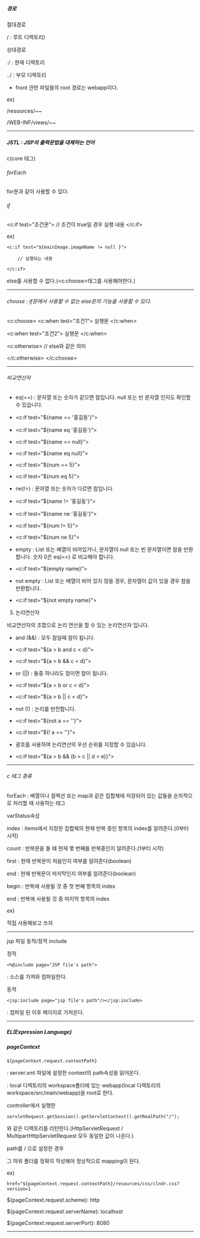 ##### 경로

절대경로

/ : 루트 디렉토리)


상대경로

./ : 현재 디렉토리

../ : 부모 디렉토리


* front 관련 파일들의 root 경로는 webapp이다.

ex)

/resources/~~


/WEB-INF/views/~~

---


##### JSTL : JSP의 출력문법을 대체하는 언어

c(core 태그)

###### forEach

for문과 같이 사용할 수 있다.



###### if

<c:if test="조건문">
	// 조건이 true일 경우 실행 내용
</c:if>

ex)

	<c:if test="${mainImage.imageName != null }">
	
		// 실행되는 내용
		
	</c:if>

else를 사용할 수 없다.(<c:choose>태그를 사용해야한다.)

---

###### choose : if문에서 사용할 수 없는 else문의 기능을 사용할 수 있다.

<c:choose>
   <c:when test="조건1">
	실행문
   </c:when>

   <c:when test="조건2">
	실행문
   </c:when>

   <c:otherwise> // else와 같은 의미
	
   </c:otherwise>
</c:choose>

---



###### 비교연산자

* eq(==) : 문자열 또는 숫자가 같으면 참입니다. null 또는 빈 문자열 인지도 확인할 수 있습니다.

- <c:if test="${name == '홍길동'}">

- <c:if test="${name eq '홍길동'}">

- <c:if test="${name == null}">

- <c:if test="${name eq null}">

- <c:if test="${num == 5}">

- <c:if test="${num eq 5}">



* ne(!=) : 문자열 또는 숫자가 다르면 참입니다.

- <c:if test="${name != '홍길동'}">

- <c:if test="${name ne '홍길동'}">

- <c:if test="${num != 5}">

- <c:if test="${num ne 5}">



* empty : List 또는 배열이 비어있거나, 문자열이 null 또는 빈 문자열이면 참을 반환합니다. 숫자 0은 eq(==) 로 비교해야 합니다.

- <c:if test="${empty name}">



* not empty : List 또는 배열이 비어 있지 않을 경우, 문자열이 값이 있을 경우 참을 반환합니다.

- <c:if test="${not empty name}">



3. 논리연산자



비교연산자의 조합으로 논리 연산을 할 수 있는 논리연산자 입니다.



* and (&&) :  모두 참일때 참이 됩니다.

- <c:if test="${a > b and c < d}">

- <c:if test="${a > b && c < d}">



* or (||) : 둘중 하나라도 참이면 참이 됩니다.

- <c:if test="${a > b or c < d}">

- <c:if test="${a > b || c < d}">



* not (!) : 논리를 반전합니다.

- <c:if test="${not a == ''}">

- <c:if test="${! a == ''}">



* 괄호를 사용하여 논리연산의 우선 순위를 지정할 수 있습니다.

- <c:if test="${a > b && (b > c || d < e)}">


---

###### c 태그 종류

forEach : 배열이나 컬렉션 또는 map과 같은 집합체에 저장되어 있는 값들을 순차적으로 처리할 때 사용하는 태그

varStatus속성

index : items에서 지정한 집합체의 현재 반복 중인 항목의 index를 알려준다.(0부터 시작)

count : 반복문을 돌 떄 현재 몇 번째를 반복중인지 알려준다.(1부터 시작)

first : 현재 반복문이 처음인지 여부를 알려준다(boolean)

end : 현재 반복문이 마지막인지 여부를 알려준다(boolean)

begin : 반복에 사용될 것 중 첫 번째 항목의 index

end : 반복에 사용될 것 중 마지막 항목의 index

ex) 

직접 사용해보고 쓰자

---

jsp 파일 동적/정적 include

정적

	<%@include page="JSP file's path">

: 소스를 가져와 컴파일한다.



동적

	<jsp:include page="jsp file's path"/></jsp:include>

: 컴파일 된 이후 페이지로 가져온다.

---

##### EL(Expression Language)

##### pageContext 

	${pageContext.request.contextPath}

: server.xml 파일에 설정한 context의 path속성을 읽어온다.

: local 디렉토리의 workspace폴더에 있는 webapp(local 디렉토리의 workspace/src/main/webapp)을 root로 한다.

controller에서 실행한 

	servletRequest.getSession().getServletContext().getRealPath("/");
	
와 같은 디렉토리를 리턴한다.(HttpServletRequest / MultipartHttpServletRequest 모두 동일한 값이 나온다.)

path를 / 으로 설정한 경우

그 하위 폴더를 정확히 작성해야 정상적으로 mapping이 된다.

ex)

	href="${pageContext.request.contextPath}/resources/css/clndr.css?version=1
	
	
${pageContext.request.scheme}: http

${pageContext.request.serverName}: localhost

${pageContext.request.serverPort}: 8080

---